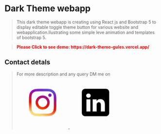 <h1>Dark Theme webapp</h1>

>This dark theme webapp is creating using React js and Bootstrap 5 to display editable toggle theme button for various website and webapplication.Ilustrating some simple leve animation and templates of bootstrap 5.

> <p style="color:red; font-weight:bold">Please Click to see demo: https://dark-theme-gules.vercel.app/ </p>

## <b>Contact detals</b> 

> For more description and any query DM me on<br/><a  href= "https://www.instagram.com/electro_react/"  target="_blank" ><img src="./src/readme_docs/instagram.png" width="90" height="90" style="padding:40px" /> <a href= "https://www.linkedin.com/in/yogesh-rana-992a25166/"  target="_blank" > <img src="./src/readme_docs/linkdin.png" width="90" height="90" style="padding:40px"/>

